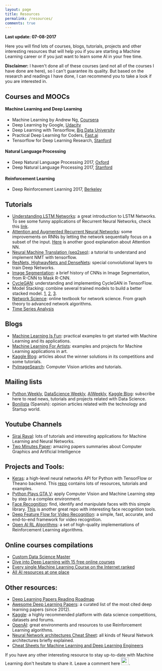 ```yaml
---
layout: page
title: Resources
permalink: /resources/
comments: true
---
```


**Last update: 07-08-2017**

Here you will find lots of courses, blogs, tutorials, projects and other interesting resources that will help you if you are starting a Machine Learning career or if you just want to learn some AI in your free time.

<!-- Explicar que tienen que apuntarse a cursos básicos y apuntarse a mailing list para estar al día de las útlimas tendencias, noticias y proyectos. Hablar de Kaggle

Introducir cada apartado -->


**Disclaimer:** I haven't done all of these courses (and not all of the courses I have done are here), so I can't guarantee its quality. But based on the research and readings I have done, I can recommend you to take a look if you are interested in.

## Courses and MOOCs

#### Machine Learning and Deep Learning

* Machine Learning by Andrew Ng, [Coursera](https://www.class-central.com/mooc/835/coursera-machine-learning)
* Deep Learning by Google, [Udacity](https://www.udacity.com/course/deep-learning--ud730)
* Deep Learning with Tensorflow, [Big Data University](https://cognitiveclass.ai/courses/deep-learning-tensorflow/)
* Practical Deep Learning for Coders, [Fast.ai](http://course.fast.ai/)
* Tensorflow for Deep Learning Research, [Stanford](http://web.stanford.edu/class/cs20si/syllabus.html)

#### Natural Language Processing
* Deep Natural Language Processing 2017, [Oxford](https://github.com/oxford-cs-deepnlp-2017/lectures)
* Deep Natural Language Processing 2017, [Stanford](http://cs224d.stanford.edu/syllabus.html)

#### Reinforcement Learning
* Deep Reinforcement Learning 2017, [Berkeley](http://rll.berkeley.edu/deeprlcourse/)

<!---
Deep Learning Blog Course: https://medium.com/@PyGurl
Learning AI if you Suck at Maths: https://hackernoon.com/learning-ai-if-you-suck-at-math-8bdfb4b79037
100 Days of Algorithms: https://medium.com/100-days-of-algorithms
Deep Learning Concepts: https://medium.com/towards-data-science/deep-learning-concepts-part-1-ea0b14b234c8
http://mccormickml.com/tutorials/
-->

## Tutorials

* [Understanding LSTM Networks](http://colah.github.io/posts/2015-08-Understanding-LSTMs/): a great introduction to LSTM Networks. To see some funny applications of Recurrent Neural Networks, check this [link](http://karpathy.github.io/2015/05/21/rnn-effectiveness/).
* [Attention and Augmented Recurrent Neural Networks](http://distill.pub/2016/augmented-rnns/): some improvements on RNNs by letting the network sequentially focus on a subset of the input. [Here](http://www.wildml.com/2016/01/attention-and-memory-in-deep-learning-and-nlp/) is another good explanation about Attention NN.
* [Neural Machine Translation (seq2seq)](https://github.com/tensorflow/nmt): a tutorial to understand and implement NMT with tensorflow. 
* [ResNets, HighwayNets and DenseNets](https://chatbotslife.com/resnets-highwaynets-and-densenets-oh-my-9bb15918ee32): special convolutional layers to train Deep Networks.
* [Image Segmentation](https://blog.athelas.com/a-brief-history-of-cnns-in-image-segmentation-from-r-cnn-to-mask-r-cnn-34ea83205de4): a brief history of CNNs in Image Segmentation, from R-CNN to Mask R-CNN.
* [CycleGAN](https://hardikbansal.github.io/CycleGANBlog/?utm_campaign=Artificial%2BIntelligence%2BWeekly&utm_medium=email&utm_source=Artificial_Intelligence_Weekly_62): understanding and implementing CycleGAN in TensorFlow.
* Model Stacking: combine several trained models to build a better stacked model. [1](http://blog.kaggle.com/2016/12/27/a-kagglers-guide-to-model-stacking-in-practice/), [2](https://mlwave.com/kaggle-ensembling-guide/), [3](http://blog.kaggle.com/2017/06/15/stacking-made-easy-an-introduction-to-stacknet-by-competitions-grandmaster-marios-michailidis-kazanova/).
* [Network Science](http://barabasi.com/networksciencebook/): online textbook for network science. From graph theory to advanced network algorithms.
* [Time Series Analysis](http://www.blackarbs.com/blog/time-series-analysis-in-python-linear-models-to-garch/11/1/2016)



## Blogs

* [Machine Learning Is Fun](http://www.machinelearningisfun.com/): practical examples to get started with Machine Learning and its applications.
* [Machine Learning For Artists](https://ml4a.github.io): examples and projects for Machine Learning applications in art.
* [Kaggle Blog](http://blog.kaggle.com/): articles about the winner solutions in its competitions and some tutorials.
* [PyImageSearch](https://www.pyimagesearch.com): Computer Vision articles and tutorials.
<!--- * [blog.otoro.net](http://blog.otoro.net/)-->


## Mailing lists

* [Python Weekly](http://www.pythonweekly.com/), [DataScience Weekly](https://www.datascienceweekly.org/), [AIWeekly](http://aiweekly.co/), [Kaggle Blog](http://blog.kaggle.com/): subscribe here to read news, tutorials and projects related with Data Science.
* [Bonilista](http://bonillaware.us2.list-manage.com/subscribe?u=374c664073e1a1fa3deca53b4&id=e67967d43f) (Spanish): opinion articles related with the technology and Startup world.


## Youtube Channels

* [Siraj Raval](https://www.youtube.com/channel/UCWN3xxRkmTPmbKwht9FuE5A): lots of tutorials and interesting applications for Machine Learning and Neural Networks.
* [Two Minutes Paper](https://www.youtube.com/user/keeroyz): amazing papers summaries about Computer Graphics and Artificial Intelligence


## Projects and Tools:

* [Keras](https://keras.io/): a high-level neural networks API for Python with TensorFlow or Theano backend. This [repo](https://github.com/fchollet/keras-resources) contains lots of resources, tutorials and examples. 
* [Python Plays GTA V](https://pythonprogramming.net/game-frames-open-cv-python-plays-gta-v/): apply Computer Vision and Machine Learning step by step in a complex environment. 
* [Face Recognition](https://github.com/ageitgey/face_recognition): find, identify and manipulate faces with this simple library. [This](https://github.com/cmusatyalab/openface) is another great repo with interesting face recognition tools.
* [Deep Feature Flow for Video Recognition](https://github.com/msracver/Deep-Feature-Flow): a simple, fast, accurate, and end-to-end framework for video recognition.
* [Open AI RL Algorithms](https://github.com/openai/baselines): a set of high-quality implementations of Reinforcement Learning algorithms.
<!-- * [Text classification algorithms](https://github.com/brightmart/text_classification): all kinds of text classificaiton models and more with deep learning
-->


## Online courses compilations

* [Custom Data Science Master](https://medium.com/@davidventuri/i-dropped-out-of-school-to-create-my-own-data-science-master-s-here-s-my-curriculum-1b400dcee412)
* [Dive into Deep Learning with 15 free online courses](https://medium.freecodecamp.com/dive-into-deep-learning-with-these-23-online-courses-bf247d289cc0)
* [Every single Machine Learning Course on the Internet ranked](https://medium.freecodecamp.com/every-single-machine-learning-course-on-the-internet-ranked-by-your-reviews-3c4a7b8026c0)
* [All AI resources at one place](http://aimedicines.com/2017/03/17/all-ai-resources-at-one-place/)


## Other resources:

* [Deep Learning Papers Reading Roadmap](https://github.com/songrotek/Deep-Learning-Papers-Reading-Roadmap)
* [Awesome Deep Learning Papers](https://github.com/terryum/awesome-deep-learning-papers): a curated list of the most cited deep learning papers (since 2012).
* [Kaggle](https://www.kaggle.com/): a highly recommended platform with data science competitions, datasets and forums.
* [OpenAI](https://universe.openai.com/): great environments and resources to use Reinforcement Learning algorithms.
* [Neural Network architectures Cheat Sheet](https://medium.com/towards-data-science/the-mostly-complete-chart-of-neural-networks-explained-3fb6f2367464): all kinds of Neural Network architectures briefly explained.
* [Cheat Sheets for Machine Learning and Deep Learning Engineers](https://medium.com/@kailashahirwar/essential-cheat-sheets-for-machine-learning-and-deep-learning-researchers-efb6a8ebd2e5)  


If you have any other interesting resource to stay up-to-date with Machine Learning don't hesitate to share it. Leave a comment here <img src="{{ site.baseurl }}/images/icons/finger_down.png" width="25">.
